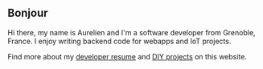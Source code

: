 ## Bonjour

Hi there, my name is Aurelien and I'm a software developer from Grenoble, France.
I enjoy writing backend code for webapps and IoT projects.

Find more about my [developer resume](/todo) and [DIY projects](/todo) on this website. 
